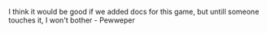 I think it would be good if we added docs for this game, but untill someone touches it, I won't bother - Pewweper
